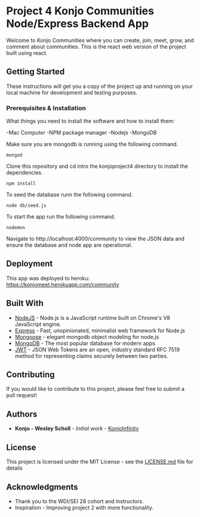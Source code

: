 # Project 4 Konjo Communities Node/Express Backend App

Welcome to Konjo Communities where you can create, join, meet, grow, and comment about communities. This is the react web version of the project built using react.

## Getting Started

These instructions will get you a copy of the project up and running on your local machine for development and testing purposes.

### Prerequisites & Installation

What things you need to install the software and how to install them:

-Mac Computer
-NPM package manager
-Nodejs
-MongoDB

Make sure you are mongodb is running using the following command.

```
mongod
```

Clone this repository and cd intro the konjoproject4 directory to install the dependencies.

```
npm install
```

To seed the database runn the following command.

```
node db/seed.js
```

To start the app run the following command.

```
nodemon
```

Navigate to http://localhost:4000/community to view the JSON data and ensure the database and node app are operational.

## Deployment

This app was deployed to heroku: https://konjomeet.herokuapp.com/community

## Built With

- [NodeJS](https://nodejs.org/en/) - Node.js is a JavaScript runtime built on Chrome's V8 JavaScript engine.
- [Express](https://expressjs.com/) - Fast, unopinionated, minimalist web framework for Node.js
- [Mongoose](https://mongoosejs.com/) - elegant mongodb object modeling for node.js
- [MongoDB](https://www.mongodb.com/) - The most popular database for modern apps
- [JWT](https://jwt.io/) - JSON Web Tokens are an open, industry standard RFC 7519 method for representing claims securely between two parties.

## Contributing

If you would like to contribute to this project, please feel free to submit a pull request!

## Authors

- **Konjo - Wesley Scholl** - _Initial work_ - [KonjoInfinity](https://github.com/konjoinfinity)

## License

This project is licensed under the MIT License - see the [LICENSE.md](LICENSE.md) file for details

## Acknowledgments

- Thank you to the WDI/SEI 28 cohort and instructors.
- Inspiration - Improving project 2 with more functionality.
